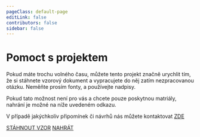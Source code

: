 ```yaml
---
pageClass: default-page
editLink: false
contributors: false
sidebar: false
---
```


# Pomoct s projektem

Pokud máte trochu volného času, můžete tento projekt značně urychlit tím, že si stáhnete vzorový dokument a vypracujete do něj zatím nezpracovanou otázku. Neměňte prosím fonty, a používejte nadpisy.

Pokud tato možnost není pro vás a chcete pouze poskytnou matriály, nahrání je možné na níže uvedeném odkazu.

V případě jakýchkoliv připomínek či návrhů nás můžete kontaktovat [ZDE](https://github.com/Moumirrai/nestling/issues/new)

<div class="buttons">
  <a href="/other/template.docx" target="_blank" class="secondary_button">STÁHNOUT VZOR</a>
  <a href="https://mega.nz/megadrop/kqKInvroV94" target="_blank" class="upload_button">NAHRÁT</a>
</div>
<br>
